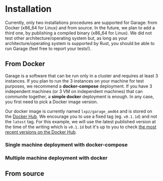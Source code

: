 # Installation

Currently, only two installations procedures are supported for Garage: from Docker (x86\_64 for Linux) and from source.
In the future, we plan to add a third one, by publishing a compiled binary (x86\_64 for Linux).
We did not test other architecture/operating system but, as long as your architecture/operating system is supported by Rust, you should be able to run Garage (feel free to report your tests!).

## From Docker

Garage is a software that can be run only in a cluster and requires at least 3 instances.
If you plan to run the 3 instances on your machine for test purposes, we recommend a **docker-compose** deployment.
If you have 3 independent machines (or 3 VM on independent machines) that can communite together, a **simple docker** deployment is enough.
In any case, you first need to pick a Docker image version.

Our docker image is currently named `lxpz/garage_amd64` and is stored on the [Docker Hub](https://hub.docker.com/r/lxpz/garage_amd64/tags?page=1&ordering=last_updated).
We encourage you to use a fixed tag (eg. `v0.1.1d`) and not the `latest` tag.
For this example, we will use the latest published version at the time of the writing which is `v0.1.1d` but it's up to you
to check [the most recent versions on the Docker Hub](https://hub.docker.com/r/lxpz/garage_amd64/tags?page=1&ordering=last_updated).

### Single machine deployment with docker-compose



### Multiple machine deployment with docker

## From source
